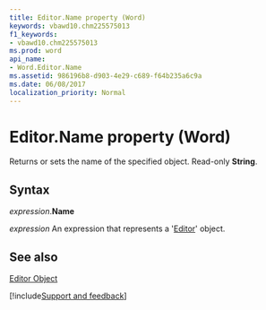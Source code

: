 ```yaml
---
title: Editor.Name property (Word)
keywords: vbawd10.chm225575013
f1_keywords:
- vbawd10.chm225575013
ms.prod: word
api_name:
- Word.Editor.Name
ms.assetid: 986196b8-d903-4e29-c689-f64b235a6c9a
ms.date: 06/08/2017
localization_priority: Normal
---
```



# Editor.Name property (Word)

Returns or sets the name of the specified object. Read-only  **String**.


## Syntax

_expression_.**Name**

 _expression_ An expression that represents a '[Editor](Word.Editor.md)' object.


## See also


[Editor Object](Word.Editor.md)

[!include[Support and feedback](~/includes/feedback-boilerplate.md)]